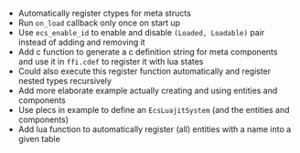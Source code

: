 - Automatically register ctypes for meta structs
- Run `on_load` callback only once on start up
- Use `ecs_enable_id` to enable and disable `(Loaded, Loadable)` pair instead
  of adding and removing it
- Add c function to generate a c definition string for meta components and use
  it in `ffi.cdef` to register it with lua states
- Could also execute this register function automatically and register nested
  types recursively
- Add more elaborate example actually creating and using entities and components
- Use plecs in example to define an `EcsLuajitSystem` (and the entities and
  components)
- Add lua function to automatically register (all) entities with a name into a
  given table
